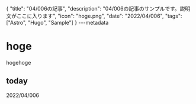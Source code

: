 {
  "title": "04/006の記事",
  "description": "04/006の記事のサンプルです。説明文がここに入ります",
  "icon": "hoge.png",
  "date": "2022/04/006",
  "tags": ["Astro", "Hugo", "Sample"]
}
---metadata

# hoge
hogehoge

## today
2022/04/006